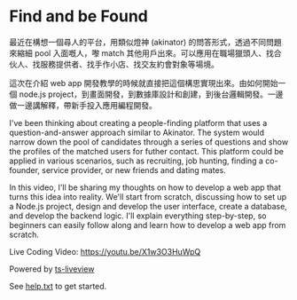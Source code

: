 # Find and be Found

最近在構想一個尋人的平台，用類似燈神 (akinator) 的問答形式，透過不同問題來縮細 pool 入面嘅人，嚟 match 其他用戶出來。可以應用在職場獵頭人、找合伙人、找服務提供者、找手作小店、找交友約會對象等場境。

這次在介紹 web app 開發教學的時候就直接把這個構思實現出來。由如何開始一個 node.js project，到畫面開發，到數據庫設計和創建，到後台邏輯開發。一邊做一邊講解釋，帶新手投入應用編程開發。

I've been thinking about creating a people-finding platform that uses a question-and-answer approach similar to Akinator. The system would narrow down the pool of candidates through a series of questions and show the profiles of the matched users for futher contact. This platform could be applied in various scenarios, such as recruiting, job hunting, finding a co-founder, service provider, or new friends and dating mates.

In this video, I'll be sharing my thoughts on how to develop a web app that turns this idea into reality. We'll start from scratch, discussing how to set up a Node.js project, design and develop the user interface, create a database, and develop the backend logic. I'll explain everything step-by-step, so beginners can easily follow along and learn how to develop a web app from scratch.

Live Coding Video: https://youtu.be/X1w3O3HuWpQ

Powered by [ts-liveview](https://github.com/beenotung/ts-liveview/blob/v5-auth-web-template/README.md)

See [help.txt](help.txt) to get started.

